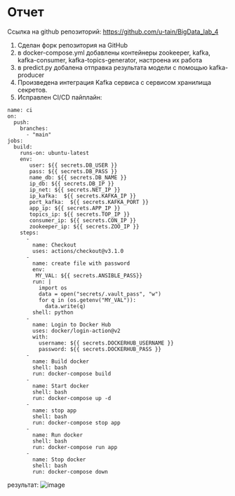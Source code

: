 # Отчет
Ссылка на github репозиторий: https://github.com/u-tain/BigData_lab_4


1. Сделан форк репозитория на GitHub
2. в docker-compose.yml добавлены контейнеры zookeeper, kafka, kafka-consumer, kafka-topics-generator, настроена их работа
3. в predict.py добалена отправка результата модели с помощью kafka-producer
4. Произведена интеграция Kafka сервиса с сервисом хранилища секретов.
5. Исправлен  CI/CD пайплайн:
```
name: ci
on:
  push:
    branches:
      - "main"
jobs:     
  build:
    runs-on: ubuntu-latest  
    env:
       user: ${{ secrets.DB_USER }}
       pass: ${{ secrets.DB_PASS }}
       name_db: ${{ secrets.DB_NAME }}
       ip_db: ${{ secrets.DB_IP }}
       ip_net: ${{ secrets.NET_IP }}
       ip_kafka:  ${{ secrets.KAFKA_IP }}
       port_kafka:  ${{ secrets.KAFKA_PORT }}
       app_ip: ${{ secrets.APP_IP }}
       topics_ip: ${{ secrets.TOP_IP }}
       consumer_ip: ${{ secrets.CON_IP }}
       zookeeper_ip: ${{ secrets.ZOO_IP }}
    steps:
      -
        name: Checkout
        uses: actions/checkout@v3.1.0
      - 
        name: create file with password
        env:
         MY_VAL: ${{ secrets.ANSIBLE_PASS}}
        run: |
          import os
          data = open("secrets/.vault_pass", "w")
          for q in (os.getenv("MY_VAL")):
            data.write(q)
        shell: python
      -
        name: Login to Docker Hub
        uses: docker/login-action@v2
        with:
          username: ${{ secrets.DOCKERHUB_USERNAME }}
          password: ${{ secrets.DOCKERHUB_PASS }}
      -
        name: Build docker
        shell: bash
        run: docker-compose build
      -
        name: Start docker
        shell: bash
        run: docker-compose up -d 
      -
        name: stop app
        shell: bash
        run: docker-compose stop app 
      -
        name: Run docker
        shell: bash
        run: docker-compose run app 
      - 
        name: Stop docker
        shell: bash
        run: docker-compose down
```
результат:
![image](https://github.com/u-tain/BigData_lab_4/assets/43996253/abdf91c5-5fb9-4f56-af0a-aa8c93058b0e)

